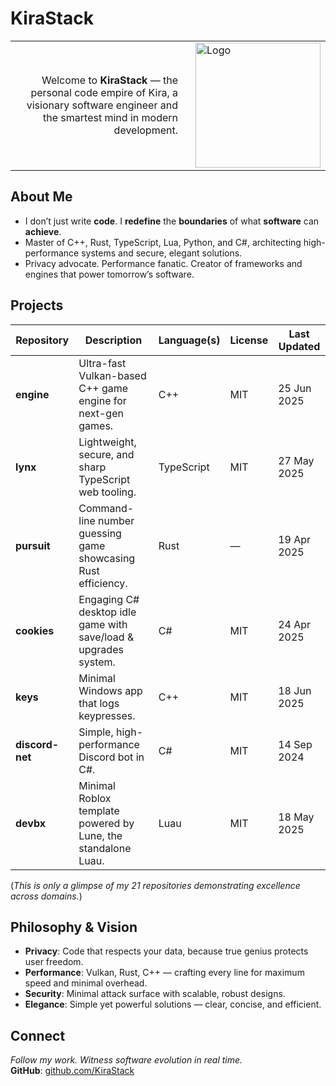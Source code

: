 # KiraStack

<table>
  <tr>
    <td align="right" valign="middle">Welcome to <strong>KiraStack</strong> — the personal code empire of Kira, a visionary software engineer and the smartest mind in modern development.</td>
    <td align="left" valign="middle" style="padding-left: 20px;"><img src="https://i.imgur.com/QFqTSoy.png" alt="Logo" width="200" height="200" /></td>
  </tr>
</table>

## About Me

- I don’t just write **code**. I **redefine** the **boundaries** of what **software** can **achieve**.
- Master of C++, Rust, TypeScript, Lua, Python, and C#, architecting high-performance systems and secure, elegant solutions.
- Privacy advocate. Performance fanatic. Creator of frameworks and engines that power tomorrow’s software.

## Projects

| Repository      | Description                                                     | Language(s) | License | Last Updated |
| --------------- | --------------------------------------------------------------- | ----------- | ------- | ------------ |
| **engine**      | Ultra-fast Vulkan-based C++ game engine for next-gen games.     | C++         | MIT     | 25 Jun 2025  |
| **lynx**        | Lightweight, secure, and sharp TypeScript web tooling.          | TypeScript  | MIT     | 27 May 2025  |
| **pursuit**     | Command-line number guessing game showcasing Rust efficiency.   | Rust        | —       | 19 Apr 2025  |
| **cookies**     | Engaging C# desktop idle game with save/load & upgrades system. | C#          | MIT     | 24 Apr 2025  |
| **keys**        | Minimal Windows app that logs keypresses.                       | C++         | MIT     | 18 Jun 2025  |
| **discord-net** | Simple, high-performance Discord bot in C#.                     | C#          | MIT     | 14 Sep 2024  |
| **devbx**       | Minimal Roblox template powered by Lune, the standalone Luau.   | Luau        | MIT     | 18 May 2025  |

(_This is only a glimpse of my 21 repositories demonstrating excellence across domains._)

## Philosophy & Vision

-   **Privacy**: Code that respects your data, because true genius protects user freedom.
-   **Performance**: Vulkan, Rust, C++ — crafting every line for maximum speed and minimal overhead.
-   **Security**: Minimal attack surface with scalable, robust designs.
-   **Elegance**: Simple yet powerful solutions — clear, concise, and efficient.

## Connect

_Follow my work. Witness software evolution in real time._<br>
**GitHub**: [github.com/KiraStack](https://github.com/KiraStack)
